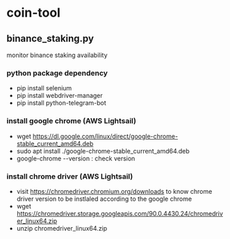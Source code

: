 # coin-tool
## binance_staking.py
monitor binance staking availability
### python package dependency
- pip install selenium
- pip install webdriver-manager
- pip install python-telegram-bot
### install google chrome (AWS Lightsail)
- wget https://dl.google.com/linux/direct/google-chrome-stable_current_amd64.deb
- sudo apt install ./google-chrome-stable_current_amd64.deb
- google-chrome --version : check version
### install chrome driver (AWS Lightsail)
- visit https://chromedriver.chromium.org/downloads to know chrome driver version to be instlaled according to the google chrome
- wget https://chromedriver.storage.googleapis.com/90.0.4430.24/chromedriver_linux64.zip
- unzip chromedriver_linux64.zip
